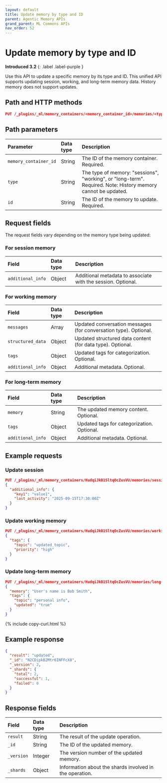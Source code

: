 ```yaml
---
layout: default
title: Update memory by type and ID
parent: Agentic Memory APIs
grand_parent: ML Commons APIs
nav_order: 52
---
```


# Update memory by type and ID
**Introduced 3.2**
{: .label .label-purple }

Use this API to update a specific memory by its type and ID. This unified API supports updating session, working, and long-term memory data. History memory does not support updates.

## Path and HTTP methods

```json
PUT /_plugins/_ml/memory_containers/<memory_container_id>/memories/<type>/<id>
```

## Path parameters

| Parameter | Data type | Description |
| :--- | :--- | :--- |
| `memory_container_id` | String | The ID of the memory container. Required. |
| `type` | String | The type of memory: "sessions", "working", or "long-term". Required. Note: History memory cannot be updated. |
| `id` | String | The ID of the memory to update. Required. |

## Request fields

The request fields vary depending on the memory type being updated:

### For session memory

| Field | Data type | Description |
| :--- | :--- | :--- |
| `additional_info` | Object | Additional metadata to associate with the session. Optional. |

### For working memory

| Field | Data type | Description |
| :--- | :--- | :--- |
| `messages` | Array | Updated conversation messages (for conversation type). Optional. |
| `structured_data` | Object | Updated structured data content (for data type). Optional. |
| `tags` | Object | Updated tags for categorization. Optional. |
| `additional_info` | Object | Additional metadata. Optional. |

### For long-term memory

| Field | Data type | Description |
| :--- | :--- | :--- |
| `memory` | String | The updated memory content. Optional. |
| `tags` | Object | Updated tags for categorization. Optional. |
| `additional_info` | Object | Additional metadata. Optional. |

## Example requests

### Update session

```json
PUT /_plugins/_ml/memory_containers/HudqiJkB1SltqOcZusVU/memories/sessions/N2CDipkB2Mtr6INFFcX8
{
  "additional_info": {
    "key1": "value1",
    "last_activity": "2025-09-15T17:30:00Z"
  }
}
```

### Update working memory

```json
PUT /_plugins/_ml/memory_containers/HudqiJkB1SltqOcZusVU/memories/working/XyEuiJkBeh2gPPwzjYWM
{
  "tags": {
    "topic": "updated_topic",
    "priority": "high"
  }
}
```

### Update long-term memory

```json
PUT /_plugins/_ml/memory_containers/HudqiJkB1SltqOcZusVU/memories/long-term/DcxjTpkBvwXRq366C1Zz
{
  "memory": "User's name is Bob Smith",
  "tags": {
    "topic": "personal info",
    "updated": "true"
  }
}
```
{% include copy-curl.html %}

## Example response

```json
{
  "result": "updated",
  "_id": "N2CDipkB2Mtr6INFFcX8",
  "_version": 2,
  "_shards": {
    "total": 2,
    "successful": 1,
    "failed": 0
  }
}
```

## Response fields

| Field | Data type | Description |
| :--- | :--- | :--- |
| `result` | String | The result of the update operation. |
| `_id` | String | The ID of the updated memory. |
| `_version` | Integer | The version number of the updated memory. |
| `_shards` | Object | Information about the shards involved in the operation. |
